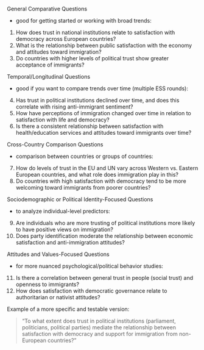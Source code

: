 General Comparative Questions
- good for getting started or working with broad trends:
1. How does trust in national institutions relate to satisfaction with democracy across European countries?
2. What is the relationship between public satisfaction with the economy and attitudes toward immigration?
3. Do countries with higher levels of political trust show greater acceptance of immigrants?

Temporal/Longitudinal Questions
- good if you want to compare trends over time (multiple ESS rounds):
4. Has trust in political institutions declined over time, and does this correlate with rising anti-immigrant sentiment?
5. How have perceptions of immigration changed over time in relation to satisfaction with life and democracy?
6. Is there a consistent relationship between satisfaction with health/education services and attitudes toward immigrants over time?

Cross-Country Comparison Questions
- comparison between countries or groups of countries:
7. How do levels of trust in the EU and UN vary across Western vs. Eastern European countries, and what role does immigration play in this?
8. Do countries with high satisfaction with democracy tend to be more welcoming toward immigrants from poorer countries?

Sociodemographic or Political Identity-Focused Questions
- to analyze individual-level predictors:
9. Are individuals who are more trusting of political institutions more likely to have positive views on immigration?
10. Does party identification moderate the relationship between economic satisfaction and anti-immigration attitudes?

Attitudes and Values-Focused Questions
- for more nuanced psychological/political behavior studies:
11. Is there a correlation between general trust in people (social trust) and openness to immigrants?
12. How does satisfaction with democratic governance relate to authoritarian or nativist attitudes?

Example of a more specific and testable version:
> “To what extent does trust in political institutions (parliament, politicians, political parties) mediate the relationship between satisfaction with democracy and support for immigration from non-European countries?”
